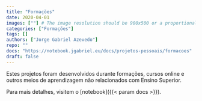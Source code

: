 ```yaml
---
title: "Formações"
date: 2020-04-01
images: [""] # The image resolution should be 900x500 or a proportional resolution
categories: ["Formações"]
tags: []
authors: ["Jorge Gabriel Azevedo"]
repo: ""
docs: "https://notebook.jgabriel.eu/docs/projetos-pessoais/formacoes"
draft: false
---
```

<!--more-->
Estes projetos foram desenvolvidos durante formações, cursos online e outros meios de aprendizagem não relacionados com Ensino Superior.

Para mais detalhes, visitem o [notebook]({{< param docs >}}).
